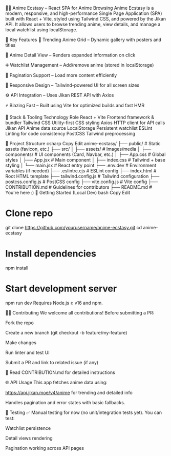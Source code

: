 🧑‍💻 Anime Ecstasy – React SPA for Anime Browsing
Anime Ecstasy is a modern, responsive, and high-performance Single Page Application (SPA) built with React + Vite, styled using Tailwind CSS, and powered by the Jikan API. It allows users to browse trending anime, view details, and manage a local watchlist using localStorage.

🔧 Key Features
🎴 Trending Anime Grid – Dynamic gallery with posters and titles

📄 Anime Detail View – Renders expanded information on click

➕ Watchlist Management – Add/remove anime (stored in localStorage)

🔄 Pagination Support – Load more content efficiently

📱 Responsive Design – Tailwind-powered UI for all screen sizes

⚙️ API Integration – Uses Jikan REST API with Axios

⚡ Blazing Fast – Built using Vite for optimized builds and fast HMR

🧱 Stack & Tooling
Technology	Role
React + Vite	Frontend framework & bundler
Tailwind CSS	Utility-first CSS styling
Axios	HTTP client for API calls
Jikan API	Anime data source
LocalStorage	Persistent watchlist
ESLint	Linting for code consistency
PostCSS	Tailwind preprocessing

📁 Project Structure
csharp
Copy
Edit
anime-ecstasy/
├── public/                  # Static assets (favicon, etc.)
├── src/
│   ├── assets/              # Images/media
│   ├── components/          # UI components (Card, Navbar, etc.)
│   ├── App.css              # Global styles
│   ├── App.jsx              # Main component
│   ├── index.css            # Tailwind + base styling
│   └── main.jsx             # React entry point
├── .env.dev                 # Environment variables (if needed)
├── .eslintrc.cjs            # ESLint config
├── index.html               # Root HTML template
├── tailwind.config.js       # Tailwind configuration
├── postcss.config.js        # PostCSS config
├── vite.config.js           # Vite config
├── CONTRIBUTION.md          # Guidelines for contributors
├── README.md                # You're here :)
🚀 Getting Started (Local Dev)
bash
Copy
Edit
# Clone repo
git clone https://github.com/yourusername/anime-ecstasy.git
cd anime-ecstasy

# Install dependencies
npm install

# Start development server
npm run dev
Requires Node.js ≥ v16 and npm.

🧑‍💻 Contributing
We welcome all contributions! Before submitting a PR:

Fork the repo

Create a new branch (git checkout -b feature/my-feature)

Make changes

Run linter and test UI

Submit a PR and link to related issue (if any)

📌 Read CONTRIBUTION.md for detailed instructions

🌐 API Usage
This app fetches anime data using:

https://api.jikan.moe/v4/anime for trending and detailed info

Handles pagination and error states with basic fallbacks.

🧪 Testing
✅ Manual testing for now (no unit/integration tests yet).
You can test:

Watchlist persistence

Detail views rendering

Pagination working across API pages
